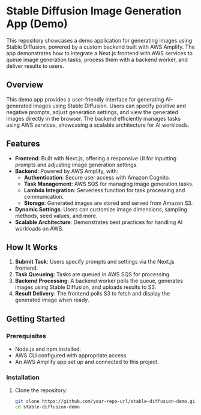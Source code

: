# Stable Diffusion Image Generation App (Demo)

This repository showcases a demo application for generating images using Stable Diffusion, powered by a custom backend built with AWS Amplify. The app demonstrates how to integrate a Next.js frontend with AWS services to queue image generation tasks, process them with a backend worker, and deliver results to users.

## Overview

This demo app provides a user-friendly interface for generating AI-generated images using Stable Diffusion. Users can specify positive and negative prompts, adjust generation settings, and view the generated images directly in the browser. The backend efficiently manages tasks using AWS services, showcasing a scalable architecture for AI workloads.

## Features

- **Frontend**: Built with Next.js, offering a responsive UI for inputting prompts and adjusting image generation settings.
- **Backend**: Powered by AWS Amplify, with:
  - **Authentication**: Secure user access with Amazon Cognito.
  - **Task Management**: AWS SQS for managing image generation tasks.
  - **Lambda Integration**: Serverless function for task processing and communication.
  - **Storage**: Generated images are stored and served from Amazon S3.
- **Dynamic Settings**: Users can customize image dimensions, sampling methods, seed values, and more.
- **Scalable Architecture**: Demonstrates best practices for handling AI workloads on AWS.

## How It Works

1. **Submit Task**: Users specify prompts and settings via the Next.js frontend.
2. **Task Queueing**: Tasks are queued in AWS SQS for processing.
3. **Backend Processing**: A backend worker polls the queue, generates images using Stable Diffusion, and uploads results to S3.
4. **Result Delivery**: The frontend polls S3 to fetch and display the generated image when ready.

## Getting Started

### Prerequisites
- Node.js and npm installed.
- AWS CLI configured with appropriate access.
- An AWS Amplify app set up and connected to this project.

### Installation

1. Clone the repository:
   ```bash
   git clone https://github.com/your-repo-url/stable-diffusion-demo.git
   cd stable-diffusion-demo
